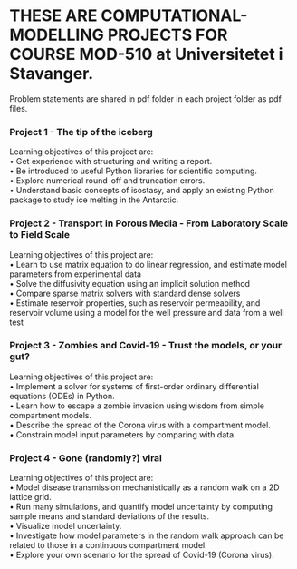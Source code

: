 # THESE ARE COMPUTATIONAL-MODELLING PROJECTS FOR COURSE MOD-510 at Universitetet i Stavanger.
Problem statements are shared in pdf folder in each project folder as pdf files.

### Project 1 - The tip of the iceberg
Learning objectives of this project are:<br>
• Get experience with structuring and writing a report.<br>
• Be introduced to useful Python libraries for scientific computing.<br>
• Explore numerical round-off and truncation errors.<br>
• Understand basic concepts of isostasy, and apply an existing Python package to study ice melting in the Antarctic.<br>

### Project 2 - Transport in Porous Media - From Laboratory Scale to Field Scale <br>
Learning objectives of this project are:<br>
• Learn to use matrix equation to do linear regression, and estimate model parameters from experimental data <br>
• Solve the diffusivity equation using an implicit solution method<br>
• Compare sparse matrix solvers with standard dense solvers<br>
• Estimate reservoir properties, such as reservoir permeability, and reservoir volume using a model for the well pressure and data from a well test<br>

### Project 3 - Zombies and Covid-19 - Trust the models, or your gut?<br>
Learning objectives of this project are:<br>
• Implement a solver for systems of first-order ordinary differential equations (ODEs) in Python.<br>
• Learn how to escape a zombie invasion using wisdom from simple compartment models.<br>
• Describe the spread of the Corona virus with a compartment model.<br>
• Constrain model input parameters by comparing with data.<br>

### Project 4 - Gone (randomly?) viral<br>
Learning objectives of this project are:<br>
• Model disease transmission mechanistically as a random walk on a 2D lattice grid.<br>
• Run many simulations, and quantify model uncertainty by computing sample means and standard deviations of the results.<br>
• Visualize model uncertainty.<br>
• Investigate how model parameters in the random walk approach can be related to those in a continuous compartment model.<br>
• Explore your own scenario for the spread of Covid-19 (Corona virus).<br>
